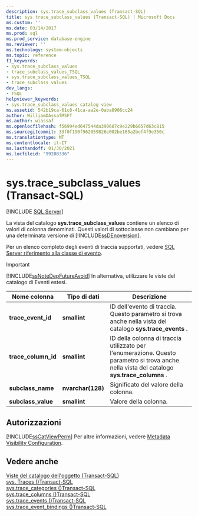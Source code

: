 ```yaml
---
description: sys.trace_subclass_values (Transact-SQL)
title: sys.trace_subclass_values (Transact-SQL) | Microsoft Docs
ms.custom: ''
ms.date: 03/14/2017
ms.prod: sql
ms.prod_service: database-engine
ms.reviewer: ''
ms.technology: system-objects
ms.topic: reference
f1_keywords:
- sys.trace_subclass_values
- trace_subclass_values_TSQL
- sys.trace_subclass_values_TSQL
- trace_subclass_values
dev_langs:
- TSQL
helpviewer_keywords:
- sys.trace_subclass_values catalog view
ms.assetid: 542b19ca-61c8-41ca-aa2e-0aba8906cc24
author: WilliamDAssafMSFT
ms.author: wiassaf
ms.openlocfilehash: f56994ed647544da390687c9e229b6657d63c815
ms.sourcegitcommit: 33f0f190f962059826e002be165a2bef4f9e350c
ms.translationtype: MT
ms.contentlocale: it-IT
ms.lasthandoff: 01/30/2021
ms.locfileid: "99208336"
---
```

# <a name="systrace_subclass_values-transact-sql"></a>sys.trace_subclass_values (Transact-SQL)
[!INCLUDE [SQL Server](../../includes/applies-to-version/sqlserver.md)]

  La vista del catalogo **sys.trace_subclass_values** contiene un elenco di valori di colonna denominati. Questi valori di sottoclasse non cambiano per una determinata versione di [!INCLUDE[ssDEnoversion](../../includes/ssdenoversion-md.md)].  
  
 Per un elenco completo degli eventi di traccia supportati, vedere [SQL Server riferimento alla classe di evento](../../relational-databases/event-classes/sql-server-event-class-reference.md).  
  
> [!IMPORTANT]  
>  [!INCLUDE[ssNoteDepFutureAvoid](../../includes/ssnotedepfutureavoid-md.md)] In alternativa, utilizzare le viste del catalogo di Eventi estesi.  
  
|Nome colonna|Tipo di dati|Descrizione|  
|-----------------|---------------|-----------------|  
|**trace_event_id**|**smallint**|ID dell'evento di traccia. Questo parametro si trova anche nella vista del catalogo **sys.trace_events** .|  
|**trace_column_id**|**smallint**|ID della colonna di traccia utilizzato per l'enumerazione. Questo parametro si trova anche nella vista del catalogo **sys.trace_columns** .|  
|**subclass_name**|**nvarchar(128)**|Significato del valore della colonna.|  
|**subclass_value**|**smallint**|Valore della colonna.|  
  
## <a name="permissions"></a>Autorizzazioni  
 [!INCLUDE[ssCatViewPerm](../../includes/sscatviewperm-md.md)] Per altre informazioni, vedere [Metadata Visibility Configuration](../../relational-databases/security/metadata-visibility-configuration.md).  
  
## <a name="see-also"></a>Vedere anche  
 [Viste del catalogo dell'oggetto &#40;Transact-SQL&#41;](../../relational-databases/system-catalog-views/object-catalog-views-transact-sql.md)   
 [sys. Traces &#40;&#41;Transact-SQL ](../../relational-databases/system-catalog-views/sys-traces-transact-sql.md)   
 [sys.trace_categories &#40;&#41;Transact-SQL ](../../relational-databases/system-catalog-views/sys-trace-categories-transact-sql.md)   
 [sys.trace_columns &#40;&#41;Transact-SQL ](../../relational-databases/system-catalog-views/sys-trace-columns-transact-sql.md)   
 [sys.trace_events &#40;&#41;Transact-SQL ](../../relational-databases/system-catalog-views/sys-trace-events-transact-sql.md)   
 [sys.trace_event_bindings &#40;&#41;Transact-SQL ](../../relational-databases/system-catalog-views/sys-trace-event-bindings-transact-sql.md)  
  
  
